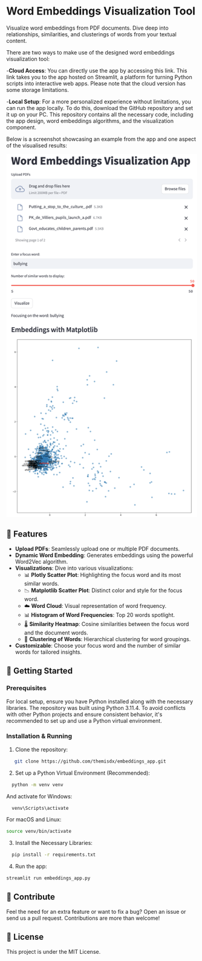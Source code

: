 # Word Embeddings Visualization Tool

Visualize word embeddings from PDF documents. Dive deep into relationships, similarities, and clusterings of words from your textual content.

There are two ways to make use of the designed word embeddings visualization tool:

-**Cloud Access**: You can directly use the app by accessing this link. This link takes you to the app hosted on Streamlit, a platform for turning Python scripts into interactive web apps. Please note that the cloud version has some storage limitations.

-**Local Setup**: For a more personalized experience without limitations, you can run the app locally. To do this, download the GitHub repository and set it up on your PC. This repository contains all the necessary code, including the app design, word embeddings algorithms, and the visualization component.

Below is a screenshot showcasing an example from the app and one aspect of the visualised results:


![Word Embedding Visualization](images/user_interface.png) 


## 🌟 Features

- **Upload PDFs**: Seamlessly upload one or multiple PDF documents.
- **Dynamic Word Embedding**: Generates embeddings using the powerful Word2Vec algorithm.
- **Visualizations**: Dive into various visualizations:
  - 📊 **Plotly Scatter Plot**: Highlighting the focus word and its most similar words.
  - 📉 **Matplotlib Scatter Plot**: Distinct color and style for the focus word.
  - ☁️ **Word Cloud**: Visual representation of word frequency.
  - 📊 **Histogram of Word Frequencies**: Top 20 words spotlight.
  - 🌡️ **Similarity Heatmap**: Cosine similarities between the focus word and the document words.
  - 🌲 **Clustering of Words**: Hierarchical clustering for word groupings.
- **Customizable**: Choose your focus word and the number of similar words for tailored insights.

## 🚀 Getting Started

### Prerequisites

For local setup, ensure you have Python installed along with the necessary libraries. The repository was built using Python 3.11.4. To avoid conflicts with other Python projects and ensure consistent behavior, it's recommended to set up and use a Python virtual environment.

### Installation & Running

1. Clone the repository:

```bash
   git clone https://github.com/themisdx/embeddings_app.git
```

2. Set up a Python Virtual Environment (Recommended):

```bash
  python -m venv venv
```

And activate for Windows:

```bash
  venv\Scripts\activate
```

For macOS and Linux:

```bash
source venv/bin/activate
```

3. Install the Necessary Libraries:
  
```bash
  pip install -r requirements.txt
```

4. Run the app:

```bash
streamlit run embeddings_app.py
```

## 🙌 Contribute
Feel the need for an extra feature or want to fix a bug? Open an issue or send us a pull request. Contributions are more than welcome!

## 📜 License
This project is under the MIT License.
